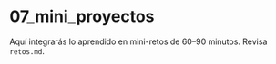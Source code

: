 # 07_mini_proyectos

Aquí integrarás lo aprendido en mini-retos de 60–90 minutos. Revisa `retos.md`.
